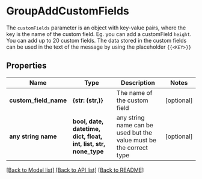 # GroupAddCustomFields

The `customFields` parameter is an object with key-value pairs, where the key is the name of the custom field. Eg. you can add a customField `height`. You can add up to 20 custom fields. The data stored in the custom fields can be used in the text of the message by using the placeholder `{{<KEY>}}`

## Properties
Name | Type | Description | Notes
------------ | ------------- | ------------- | -------------
**custom_field_name** | **{str: (str,)}** | The name of the custom field | [optional] 
**any string name** | **bool, date, datetime, dict, float, int, list, str, none_type** | any string name can be used but the value must be the correct type | [optional]

[[Back to Model list]](../../README.md#models) [[Back to API list]](../../README.md#available-methods) [[Back to README]](../../README.md)


